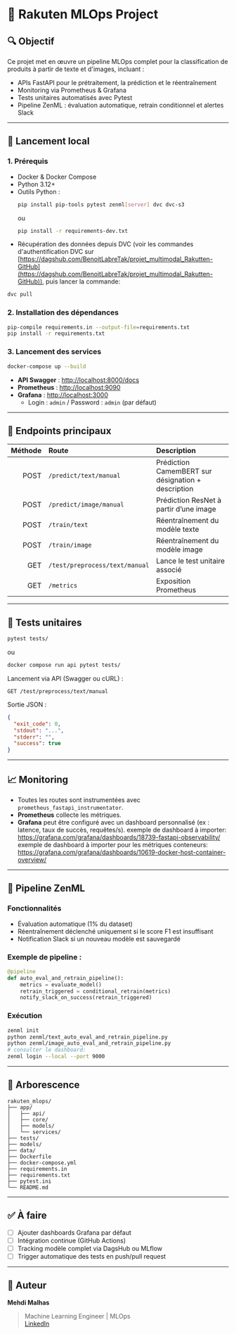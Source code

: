 # 🧠 Rakuten MLOps Project

## 🔍 Objectif

Ce projet met en œuvre un pipeline MLOps complet pour la classification de produits à partir de texte et d'images, incluant :

- APIs FastAPI pour le prétraitement, la prédiction et le réentraînement
- Monitoring via Prometheus & Grafana
- Tests unitaires automatisés avec Pytest
- Pipeline ZenML : évaluation automatique, retrain conditionnel et alertes Slack

---

## 🚀 Lancement local

### 1. Prérequis

- Docker & Docker Compose
- Python 3.12+
- Outils Python :
  ```bash
  pip install pip-tools pytest zenml[server] dvc dvc-s3
  ```
  ou
  ```bash
  pip install -r requirements-dev.txt
  ```
- Récupération des données depuis DVC (voir les commandes d'authentification DVC sur [https://dagshub.com/BenoitLabreTak/projet_multimodal_Rakutten-GitHub](https://dagshub.com/BenoitLabreTak/projet_multimodal_Rakutten-GitHub)), puis lancer la commande:
```bash
dvc pull
```

### 2. Installation des dépendances

```bash
pip-compile requirements.in --output-file=requirements.txt
pip install -r requirements.txt
```

### 3. Lancement des services

```bash
docker-compose up --build
```

- **API Swagger** : [http://localhost:8000/docs](http://localhost:8000/docs)
- **Prometheus** : [http://localhost:9090](http://localhost:9090)
- **Grafana** : [http://localhost:3000](http://localhost:3000)
  - Login : `admin` / Password : `admin` (par défaut)

---

## 📡 Endpoints principaux

| Méthode | Route                                 | Description                            |
|--------:|:--------------------------------------|:----------------------------------------|
| POST    | `/predict/text/manual`                | Prédiction CamemBERT sur désignation + description |
| POST    | `/predict/image/manual`               | Prédiction ResNet à partir d’une image  |
| POST    | `/train/text`                         | Réentraînement du modèle texte          |
| POST    | `/train/image`                        | Réentraînement du modèle image          |
| GET     | `/test/preprocess/text/manual`        | Lance le test unitaire associé          |
| GET     | `/metrics`                            | Exposition Prometheus                   |

---

## 🧪 Tests unitaires

```bash
pytest tests/
```
ou
```bash
docker compose run api pytest tests/
```

Lancement via API (Swagger ou cURL) :

```http
GET /test/preprocess/text/manual
```

Sortie JSON :
```json
{
  "exit_code": 0,
  "stdout": "...",
  "stderr": "",
  "success": true
}
```

---

## 📈 Monitoring

- Toutes les routes sont instrumentées avec `prometheus_fastapi_instrumentator`.
- **Prometheus** collecte les métriques.
- **Grafana** peut être configuré avec un dashboard personnalisé (ex : latence, taux de succès, requêtes/s).
  exemple de dashboard à importer: https://grafana.com/grafana/dashboards/18739-fastapi-observability/
  exemple de dashboard à importer pour les métriques conteneurs: https://grafana.com/grafana/dashboards/10619-docker-host-container-overview/ 

---

## 🔁 Pipeline ZenML

### Fonctionnalités

- Évaluation automatique (1% du dataset)
- Réentraînement déclenché uniquement si le score F1 est insuffisant
- Notification Slack si un nouveau modèle est sauvegardé

### Exemple de pipeline :

```python
@pipeline
def auto_eval_and_retrain_pipeline():
    metrics = evaluate_model()
    retrain_triggered = conditional_retrain(metrics)
    notify_slack_on_success(retrain_triggered)
```

### Exécution

```bash
zenml init
python zenml/text_auto_eval_and_retrain_pipeline.py
python zenml/image_auto_eval_and_retrain_pipeline.py
# consulter le dashboard:
zenml login --local --port 9000
```

---

## 📁 Arborescence

```
rakuten_mlops/
├── app/
│   ├── api/
│   ├── core/
│   ├── models/
│   └── services/
├── tests/
├── models/
├── data/
├── Dockerfile
├── docker-compose.yml
├── requirements.in
├── requirements.txt
├── pytest.ini
└── README.md
```

---

## ✅ À faire

- [ ] Ajouter dashboards Grafana par défaut
- [ ] Intégration continue (GitHub Actions)
- [ ] Tracking modèle complet via DagsHub ou MLflow
- [ ] Trigger automatique des tests en push/pull request

---

## 🤖 Auteur

**Mehdi Malhas**  
> Machine Learning Engineer | MLOps  
> [LinkedIn](https://www.linkedin.com/in/mehdi-malhas)